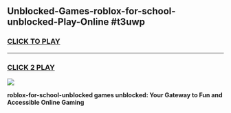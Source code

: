 
## Unblocked-Games-roblox-for-school-unblocked-Play-Online #t3uwp
<h3>
<a href="https://news.freeplayer.one?title=roblox-for-school-unblocked&ref=3">CLICK TO PLAY</a></h3>
<hr>

<h3>
<a href="https://news.freeplayer.one?title=roblox-for-school-unblocked&ref=3">CLICK 2 PLAY</a>
  
</h3>

<a href="https://news.freeplayer.one?title=roblox-for-school-unblocked&ref=3"><img src="https://clearcache.store/games.png"></a>


**roblox-for-school-unblocked games unblocked: Your Gateway to Fun and Accessible Online Gaming**
